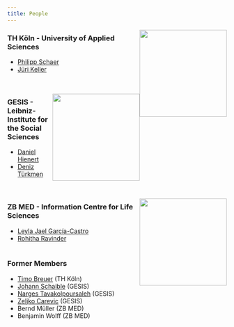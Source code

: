 ```yaml
---
title: People
---
```

<a href="https://www.th-koeln.de/"><img style="float: right;" src="/images/TH_Koeln_Logo.svg" width="200"></a>
### TH Köln - University of Applied Sciences
- [Philipp Schaer](https://ir.web.th-koeln.de/people/philipp-schaer)
- [Jüri Keller](https://ir.web.th-koeln.de/people/juri-keller)
<br/><br/><br/>

<a href="https://www.gesis.org/en/home/"><img style="float: right;" src="/images/GESIS-Logo.svg.png" width="200"></a>
### GESIS - Leibniz-Institute for the Social Sciences
- [Daniel Hienert](https://www.gesis.org/en/institute/staff/person/daniel.hienert)
- [Deniz Türkmen]()
<br/><br/><br/>

<a href="https://www.zbmed.de/en/"><img style="float: right;" src="/images/ZBMED_2017_DE.svg" width="200"></a>
### ZB MED - Information Centre for Life Sciences
- [Leyla Jael García-Castro](https://www.zbmed.de/en/contact-details/leyla-jael-castro)
- [Rohitha Ravinder](https://zbmed-semtec.github.io/current_members/#rohitha-ravinder)
<br/><br/>


### Former Members

- [Timo Breuer](https://ir.web.th-koeln.de/people/timo-breuer) (TH Köln)
- [Johann Schaible](https://fbi.h-da.de/personen/johann-schaible) (GESIS)
- [Narges Tavakolpoursaleh](https://www.gesis.org/en/person/narges.tavakolpoursaleh) (GESIS)
- [Zeljko Carevic](https://www.gesis.org/en/institute/staff/person/Zeljko.Carevic) (GESIS)
- Bernd Müller (ZB MED)
- Benjamin Wolff (ZB MED)
